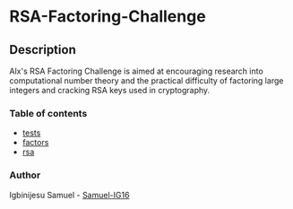 # RSA-Factoring-Challenge
## Description
Alx's RSA Factoring Challenge is aimed at encouraging research into computational number theory and the practical difficulty of factoring large integers and cracking RSA keys used in cryptography.
### Table of contents
* [tests](https://github.com/Samuel-IG16/RSA-Factoring-Challenge/tree/main/tests)
* [factors](https://github.com/Samuel-IG16/RSA-Factoring-Challenge/blob/main/factors)
* [rsa](https://github.com/Samuel-IG16/RSA-Factoring-Challenge/blob/main/rsa)
### Author
Igbinijesu Samuel - [Samuel-IG16](https://github.com/Samuel-IG16)
